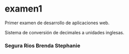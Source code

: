 # examen1
Primer examen de desarrollo de aplicaciones web.

Sistema de conversión de decimales a unidades inglesas.

### Segura Rios Brenda Stephanie


